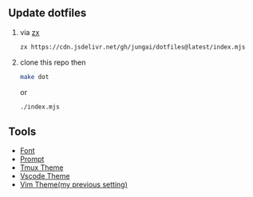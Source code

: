 ## Update dotfiles

1. via [zx](https://github.com/google/zx)

	```bash
	zx https://cdn.jsdelivr.net/gh/jungai/dotfiles@latest/index.mjs
	```

2. clone this repo then

	```bash
	make dot
	```

	or

	```bash
	./index.mjs
	```

## Tools

- [Font](https://github.com/dtinth/comic-mono-font)
- [Prompt](https://github.com/starship/starship)
- [Tmux Theme](https://github.com/dracula/tmux)
- [Vscode Theme](https://marketplace.visualstudio.com/items?itemName=ngryman.codesandbox-theme)
- [Vim Theme(my previous setting)](https://github.com/morhetz/gruvbox)
